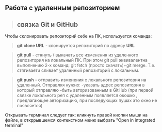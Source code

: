 ## Работа с удаленным репозиторием

> ## связка Git  и GitHub

Чтобы склонировать репозиторий себе на  ПК, используется команда:
> **git clone URL** - клонируется репозиторий по адресу **URL**

> **git pull**  - стянуть / выкачать все изменения из  удаленного репозитория на локальный ПК. При этом git pull эквивалентна выполнению 2-х команд: git fetch (просто  скачать)+git merge. Т.е. стягиваети   сливает удаленный  репозиторий с локальным.

> **git push** - отправить изменения  с локального репозитория на удаленный. Отправляя нужно: 
-указать адрес  репозитория в который отправляю
-быть  авторизованным в GitHub (при первой связке локального реп с удаленным  появляется окошко , предлагающее авторизацию, при  последующих  пушах это  окно не появляется)

Открывать терминал  следует так: кликнуть правой  кнопки  мыши на файле, в откррывшемся контекстном меню выбрать "Open in  integrated terminal"